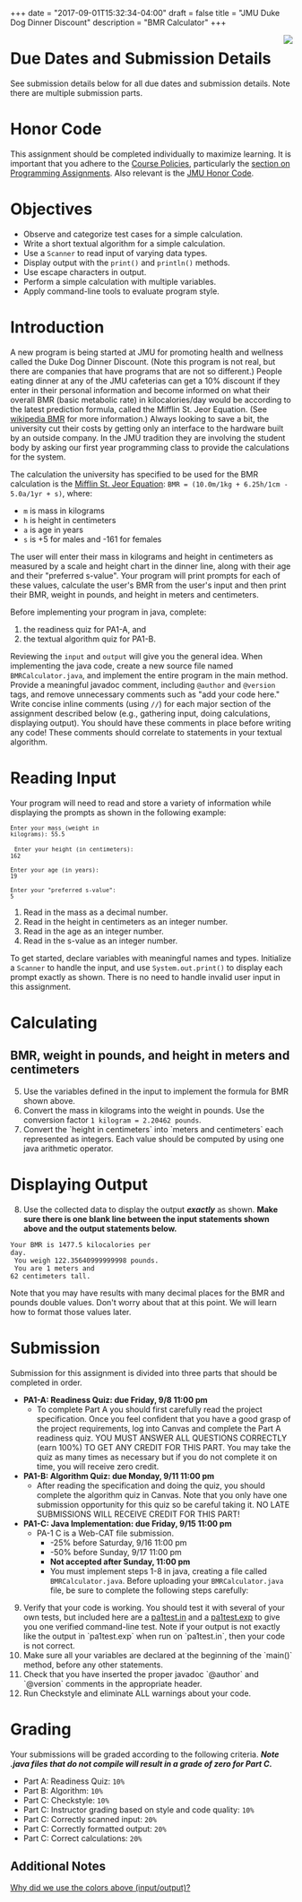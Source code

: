 +++
date = "2017-09-01T15:32:34-04:00"
draft = false
title = "JMU Duke Dog Dinner Discount"
description = "BMR Calculator"
+++

<img src="http://www.jmu.edu/centennialcelebration/wm_library/Duke2.jpg" style="float:right">

# Due Dates and Submission Details

See submission details below for all due dates and submission details. Note there are multiple submission parts.

# Honor Code

This assignment should be completed individually to maximize learning. It is important that you adhere to the [Course Policies](https://w3.cs.jmu.edu/cs149/coursepolicies/), particularly the [section on Programming Assignments](https://w3.cs.jmu.edu/cs149/coursepolicies/#assignment-policies). Also relevant is the [JMU Honor Code](http://www.jmu.edu/honorcode/code.shtml).

# Objectives

* Observe and categorize test cases for a simple calculation.
* Write a short textual algorithm for a simple calculation.
* Use a `Scanner` to read input of varying data types.
* Display output with the `print()` and `println()` methods.
* Use escape characters in output.
* Perform a simple calculation with multiple variables.
* Apply command-line tools to evaluate program style.

# Introduction

A new program is being started at JMU for promoting health and wellness called the Duke Dog Dinner Discount. (Note this program is not real, but there are companies that have programs that are not so different.) People eating dinner at any of the JMU cafeterias can get a 10% discount if they enter in their personal information and become informed on what their overall BMR (basic metabolic rate) in kilocalories/day would be according to the latest prediction formula, called the Mifflin St. Jeor Equation. (See [wikipedia BMR](https://en.wikipedia.org/wiki/Basal_metabolic_rate#BMR_estimation_formulas) for more information.) Always looking to save a bit, the university cut their costs by getting only an interface to the hardware built by an outside company. In the JMU tradition they are involving the student body by asking our first year programming class to provide the calculations for the system.

The calculation the university has specified to be used for the BMR calculation is the [Mifflin St. Jeor Equation](https://en.wikipedia.org/wiki/Basal_metabolic_rate#BMR_estimation_formulas): `BMR = (10.0m/1kg + 6.25h/1cm - 5.0a/1yr + s)`, where:

* `m` is mass in kilograms
* `h` is height in centimeters
* `a` is age in years
* `s` is +5 for males and -161 for females

The user will enter their mass in kilograms and height in centimeters as measured by a scale and height chart in the dinner line, along with their age and their "preferred s-value". Your program will print prompts for each of these values, calculate the user's BMR from the user's input and then print their BMR, weight in pounds, and height in meters and centimeters. 

Before implementing your program in java, complete:


1. the readiness quiz for PA1-A, and 
1. the textual algorithm quiz for PA1-B. 

Reviewing the <code class="rbio-input">input</code> and <code class="rbio-output">output</code> will give you the general idea. When implementing the java code, create a new source file named `BMRCalculator.java`, and implement the entire program in the main method. Provide a meaningful javadoc comment, including `@author` and `@version` tags, and remove unnecessary comments such as "add your code here." Write concise inline comments (using `//`) for each major section of the assignment described below (e.g., gathering input, doing calculations, displaying output). You should have these comments in place before writing any code! These comments should correlate to statements in your textual algorithm.

# Reading Input
Your program will need to read and store a variety of information while displaying the prompts as shown in the following example:


<code><code class="rbio-output">Enter your mass (weight in kilograms): </code><code class="rbio-input">55.5</code><br>
 <code class="rbio-output">Enter your height (in centimeters): </code><code class="rbio-input">162 </code><br>
<code class="rbio-output">Enter your age (in years): </code><code class="rbio-input">19 </code><br>
<code class="rbio-output">Enter your "preferred s-value": </code><code class="rbio-input">5</code></code>


1. Read in the mass as a decimal number.
1. Read in the height in centimeters as an integer number.
1. Read in the age as an integer number.
1. Read in the s-value as an integer number.


To get started, declare variables with meaningful names and types. Initialize a `Scanner` to handle the input, and use `System.out.print()` to display each prompt exactly as shown. There is no need to handle invalid user input in this assignment.

# Calculating 
## BMR, weight in pounds, and height in meters and centimeters
<ol start="5">
    <li>Use the variables defined in the input to implement the formula for BMR shown above.</li>
    <li>Convert the mass in kilograms into the weight in pounds. Use the conversion factor <code>1 kilogram = 2.20462 pounds</code>.</li>
    <li>Convert the `height in centimeters` into `meters and centimeters` each represented as integers. Each value should be computed by using one java arithmetic operator.</li>
</ol>

# Displaying Output

<ol start="8">
    <li>Use the collected data to display the output <em><strong>exactly</strong></em> as shown. <strong>Make sure there is one blank line between the input statements shown above and the output statements below.</strong></li>
</ol>

<code class="rbio-output">Your BMR is 1477.5 kilocalories per day. <br>
You weigh 122.35640999999998 pounds. <br>
You are 1 meters and 62 centimeters tall.</code>

Note that you may have results with many decimal places for the BMR and pounds double values. Don't worry about that at this point. We will learn how to format those values later. 

# Submission

Submission for this assignment is divided into three parts that should be completed in order.

* **PA1-A: Readiness Quiz: due Friday, 9/8 11:00 pm**
    * To complete Part A you should first carefully read the project specification. Once you feel confident that you have a good grasp of the project requirements, log into Canvas and complete the Part A readiness quiz. YOU MUST ANSWER ALL QUESTIONS CORRECTLY (earn 100%) TO GET ANY CREDIT FOR THIS PART. You may take the quiz as many times as necessary but if you do not complete it on time, you will receive zero credit.
* **PA1-B: Algorithm Quiz: due Monday, 9/11 11:00 pm**
    * After reading the specification and doing the quiz, you should complete the algorithm quiz in Canvas.   Note that you only have one submission opportunity for this quiz so be careful taking it. NO LATE SUBMISSIONS WILL RECEIVE CREDIT FOR THIS PART!
* **PA1-C: Java Implementation: due Friday, 9/15 11:00 pm**
    * PA-1 C is a Web-CAT file submission.
        * -25% before Saturday, 9/16 11:00 pm
        * -50% before Sunday, 9/17 11:00 pm
        * **Not accepted after Sunday, 11:00 pm**
        * You must implement steps 1-8 in java, creating a file called `BMRCalculator.java`. Before uploading your `BMRCalculator.java` file, be sure to complete the following steps carefully:

<ol start="9">
    <li>Verify that your code is working. You should test it with several of your own tests, but included here are a <a href="/cs149/files/pa1test.in">pa1test.in</a> and a <a href="/cs149/files/pa1test.exp">pa1test.exp</a> to give you one verified command-line test. Note if your output is not exactly like the output in `pa1test.exp` when run on `pa1test.in`, then your code is not correct.</li>
    <li>Make sure all your variables are declared at the beginning of the `main()` method, before any other statements.</li>
    <li>Check that you have inserted the proper javadoc `@author` and `@version` comments in the appropriate header.</li>
    <li>Run Checkstyle and eliminate ALL warnings about your code.</li>
</ol>

# Grading
Your submissions will be graded according to the following criteria. ***Note .java files that do not compile will result in a grade of zero for Part C.***

* Part A: Readiness Quiz: `10%`
* Part B: Algorithm: `10%`
* Part C: Checkstyle: `10%`
* Part C: Instructor grading based on style and code quality: `10%`
* Part C: Correctly scanned input: `20%`
* Part C: Correctly formatted output: `20%`
* Part C: Correct calculations: `20%`

## Additional Notes

[Why did we use the colors above (input/output)?](http://www.somersault1824.com/tips-for-designing-scientific-figures-for-color-blind-readers/) <br>
